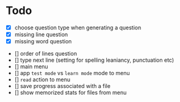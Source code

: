 # Todo

- [X] choose question type when generating a question
- [X] missing line question
- [X] missing word question
- [] order of lines question
- [] type next line (setting for spelling leaniancy, punctuation etc)
- [] main menu
- [] app `test mode` vs `learn mode` mode to menu
- [] `read` action to menu
- [] save progress associated with a file
- [] show memorized stats for files from menu